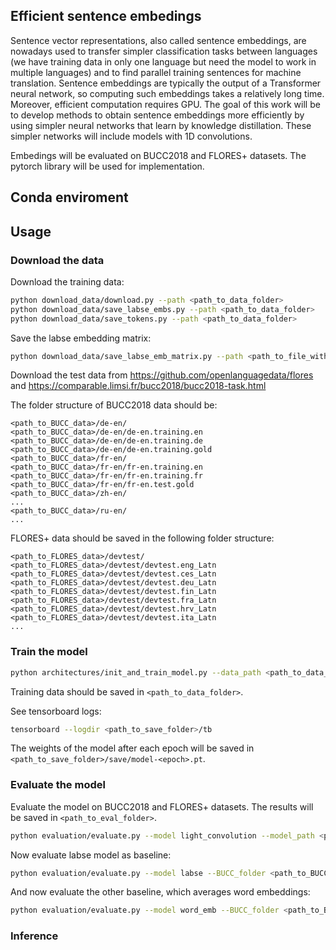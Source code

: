 ## Efficient sentence embedings
Sentence vector representations, also called sentence embeddings, are nowadays used to transfer simpler classification tasks between languages (we have training data in only one language but need the model to work in multiple languages) and to find parallel training sentences for machine translation. Sentence embeddings are typically the output of a Transformer neural network, so computing such embeddings takes a relatively long time. Moreover, efficient computation requires GPU. The goal of this work will be to develop methods to obtain sentence embeddings more efficiently by using simpler neural networks that learn by knowledge distillation. These simpler networks will include models with 1D convolutions.

Embedings will be evaluated on BUCC2018 and FLORES+ datasets. The pytorch library will be used for implementation.

## Conda enviroment

## Usage

### Download the data

Download the training data:
```bash
python download_data/download.py --path <path_to_data_folder>
python download_data/save_labse_embs.py --path <path_to_data_folder>
python download_data/save_tokens.py --path <path_to_data_folder>
```

Save the labse embedding matrix:
```bash
python download_data/save_labse_emb_matrix.py --path <path_to_file_with_labse_emb_matrix>
```

Download the test data from https://github.com/openlanguagedata/flores and https://comparable.limsi.fr/bucc2018/bucc2018-task.html

The folder structure of BUCC2018 data should be:
```
<path_to_BUCC_data>/de-en/
<path_to_BUCC_data>/de-en/de-en.training.en
<path_to_BUCC_data>/de-en/de-en.training.de
<path_to_BUCC_data>/de-en/de-en.training.gold
<path_to_BUCC_data>/fr-en/
<path_to_BUCC_data>/fr-en/fr-en.training.en
<path_to_BUCC_data>/fr-en/fr-en.training.fr
<path_to_BUCC_data>/fr-en/fr-en.test.gold
<path_to_BUCC_data>/zh-en/
...
<path_to_BUCC_data>/ru-en/
...
```
FLORES+ data should be saved in the following folder structure:
```
<path_to_FLORES_data>/devtest/
<path_to_FLORES_data>/devtest/devtest.eng_Latn
<path_to_FLORES_data>/devtest/devtest.ces_Latn
<path_to_FLORES_data>/devtest/devtest.deu_Latn
<path_to_FLORES_data>/devtest/devtest.fin_Latn
<path_to_FLORES_data>/devtest/devtest.fra_Latn
<path_to_FLORES_data>/devtest/devtest.hrv_Latn
<path_to_FLORES_data>/devtest/devtest.ita_Latn
...
```

### Train the model

```bash
python architectures/init_and_train_model.py --data_path <path_to_data_folder> --save_path <path_to_save_folder>  --emb_path <path_to_file_with_labse_emb_matrix>
```
Training data should be saved in `<path_to_data_folder>`.

See tensorboard logs:
```bash
tensorboard --logdir <path_to_save_folder>/tb
```
The weights of the model after each epoch will be saved in `<path_to_save_folder>/save/model-<epoch>.pt`.

### Evaluate the model
Evaluate the model on BUCC2018 and FLORES+ datasets. The results will be saved in `<path_to_eval_folder>`.
```bash
python evaluation/evaluate.py --model light_convolution --model_path <path_to_model_weights> --BUCC_folder <path_to_BUCC_data> --FLORES_folder <path_to_FLORES_data> --eval_folder <path_to_eval_folder>
```
Now evaluate labse model as baseline:
```bash
python evaluation/evaluate.py --model labse --BUCC_folder <path_to_BUCC_data> --FLORES_folder <path_to_FLORES_data> --eval_folder <path_to_eval_folder>
```
And now evaluate the other baseline, which averages word embeddings:
```bash
python evaluation/evaluate.py --model word_emb --BUCC_folder <path_to_BUCC_data> --FLORES_folder <path_to_FLORES_data> --eval_folder <path_to_eval_folder>
```

### Inference
